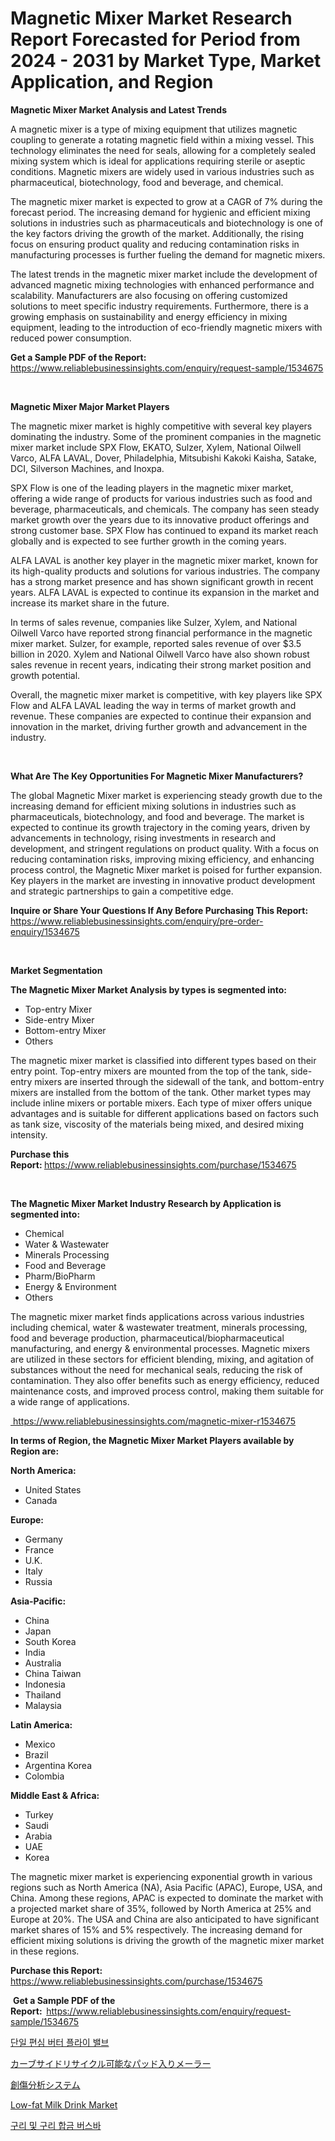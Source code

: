 <p><h1>Magnetic Mixer Market Research Report Forecasted for Period from 2024 -  2031 by Market Type, Market Application, and Region</h1></p><p><strong>Magnetic Mixer Market Analysis and Latest Trends</strong></p>
<p><p>A magnetic mixer is a type of mixing equipment that utilizes magnetic coupling to generate a rotating magnetic field within a mixing vessel. This technology eliminates the need for seals, allowing for a completely sealed mixing system which is ideal for applications requiring sterile or aseptic conditions. Magnetic mixers are widely used in various industries such as pharmaceutical, biotechnology, food and beverage, and chemical.</p><p>The magnetic mixer market is expected to grow at a CAGR of 7% during the forecast period. The increasing demand for hygienic and efficient mixing solutions in industries such as pharmaceuticals and biotechnology is one of the key factors driving the growth of the market. Additionally, the rising focus on ensuring product quality and reducing contamination risks in manufacturing processes is further fueling the demand for magnetic mixers.</p><p>The latest trends in the magnetic mixer market include the development of advanced magnetic mixing technologies with enhanced performance and scalability. Manufacturers are also focusing on offering customized solutions to meet specific industry requirements. Furthermore, there is a growing emphasis on sustainability and energy efficiency in mixing equipment, leading to the introduction of eco-friendly magnetic mixers with reduced power consumption.</p></p>
<p><strong>Get a Sample PDF of the Report:&nbsp;</strong> <a href="https://www.reliablebusinessinsights.com/enquiry/request-sample/1534675">https://www.reliablebusinessinsights.com/enquiry/request-sample/1534675</a></p>
<p>&nbsp;</p>
<p><strong>Magnetic Mixer Major Market Players</strong></p>
<p><p>The magnetic mixer market is highly competitive with several key players dominating the industry. Some of the prominent companies in the magnetic mixer market include SPX Flow, EKATO, Sulzer, Xylem, National Oilwell Varco, ALFA LAVAL, Dover, Philadelphia, Mitsubishi Kakoki Kaisha, Satake, DCI, Silverson Machines, and Inoxpa.</p><p>SPX Flow is one of the leading players in the magnetic mixer market, offering a wide range of products for various industries such as food and beverage, pharmaceuticals, and chemicals. The company has seen steady market growth over the years due to its innovative product offerings and strong customer base. SPX Flow has continued to expand its market reach globally and is expected to see further growth in the coming years.</p><p>ALFA LAVAL is another key player in the magnetic mixer market, known for its high-quality products and solutions for various industries. The company has a strong market presence and has shown significant growth in recent years. ALFA LAVAL is expected to continue its expansion in the market and increase its market share in the future.</p><p>In terms of sales revenue, companies like Sulzer, Xylem, and National Oilwell Varco have reported strong financial performance in the magnetic mixer market. Sulzer, for example, reported sales revenue of over $3.5 billion in 2020. Xylem and National Oilwell Varco have also shown robust sales revenue in recent years, indicating their strong market position and growth potential.</p><p>Overall, the magnetic mixer market is competitive, with key players like SPX Flow and ALFA LAVAL leading the way in terms of market growth and revenue. These companies are expected to continue their expansion and innovation in the market, driving further growth and advancement in the industry.</p></p>
<p>&nbsp;</p>
<p><strong>What Are The Key Opportunities For Magnetic Mixer Manufacturers?</strong></p>
<p><p>The global Magnetic Mixer market is experiencing steady growth due to the increasing demand for efficient mixing solutions in industries such as pharmaceuticals, biotechnology, and food and beverage. The market is expected to continue its growth trajectory in the coming years, driven by advancements in technology, rising investments in research and development, and stringent regulations on product quality. With a focus on reducing contamination risks, improving mixing efficiency, and enhancing process control, the Magnetic Mixer market is poised for further expansion. Key players in the market are investing in innovative product development and strategic partnerships to gain a competitive edge.</p></p>
<p><strong>Inquire or Share Your Questions If Any Before Purchasing This Report:</strong> <a href="https://www.reliablebusinessinsights.com/enquiry/pre-order-enquiry/1534675">https://www.reliablebusinessinsights.com/enquiry/pre-order-enquiry/1534675</a></p>
<p>&nbsp;</p>
<p><strong>Market Segmentation</strong></p>
<p><strong>The Magnetic Mixer Market Analysis by types is segmented into:</strong></p>
<p><ul><li>Top-entry Mixer</li><li>Side-entry Mixer</li><li>Bottom-entry Mixer</li><li>Others</li></ul></p>
<p><p>The magnetic mixer market is classified into different types based on their entry point. Top-entry mixers are mounted from the top of the tank, side-entry mixers are inserted through the sidewall of the tank, and bottom-entry mixers are installed from the bottom of the tank. Other market types may include inline mixers or portable mixers. Each type of mixer offers unique advantages and is suitable for different applications based on factors such as tank size, viscosity of the materials being mixed, and desired mixing intensity.</p></p>
<p><strong>Purchase this Report:&nbsp;</strong><a href="https://www.reliablebusinessinsights.com/purchase/1534675">https://www.reliablebusinessinsights.com/purchase/1534675</a></p>
<p>&nbsp;</p>
<p><strong>The Magnetic Mixer Market Industry Research by Application is segmented into:</strong></p>
<p><ul><li>Chemical</li><li>Water & Wastewater</li><li>Minerals Processing</li><li>Food and Beverage</li><li>Pharm/BioPharm</li><li>Energy & Environment</li><li>Others</li></ul></p>
<p><p>The magnetic mixer market finds applications across various industries including chemical, water & wastewater treatment, minerals processing, food and beverage production, pharmaceutical/biopharmaceutical manufacturing, and energy & environmental processes. Magnetic mixers are utilized in these sectors for efficient blending, mixing, and agitation of substances without the need for mechanical seals, reducing the risk of contamination. They also offer benefits such as energy efficiency, reduced maintenance costs, and improved process control, making them suitable for a wide range of applications.</p></p>
<p><a href="https://www.reliablebusinessinsights.com/magnetic-mixer-r1534675">&nbsp;https://www.reliablebusinessinsights.com/magnetic-mixer-r1534675</a></p>
<p><strong>In terms of Region, the Magnetic Mixer Market Players available by Region are:</strong></p>
<p>
    <p> <strong> North America: </strong>
        <ul>
            <li>United States</li>
            <li>Canada</li>
        </ul>
        </p> 
    <p> <strong> Europe: </strong>
        <ul>
            <li>Germany</li>
            <li>France</li>
            <li>U.K.</li>
            <li>Italy</li>
            <li>Russia</li>
        </ul>
        </p> 
    <p> <strong> Asia-Pacific: </strong>
        <ul>
            <li>China</li>
            <li>Japan</li>
            <li>South Korea</li>
            <li>India</li>
            <li>Australia</li>
            <li>China Taiwan</li>
            <li>Indonesia</li>
            <li>Thailand</li>
            <li>Malaysia</li>
        </ul>
        </p> 
    <p> <strong> Latin America: </strong>
        <ul>
            <li>Mexico</li>
            <li>Brazil</li>
            <li>Argentina Korea</li>
            <li>Colombia</li>
        </ul>
        </p> 
    <p> <strong> Middle East & Africa: </strong>
        <ul>
            <li>Turkey</li>
            <li>Saudi</li>
            <li>Arabia</li>
            <li>UAE</li>
            <li>Korea</li>
        </ul>
    </p>
    </p>
<p><p>The magnetic mixer market is experiencing exponential growth in various regions such as North America (NA), Asia Pacific (APAC), Europe, USA, and China. Among these regions, APAC is expected to dominate the market with a projected market share of 35%, followed by North America at 25% and Europe at 20%. The USA and China are also anticipated to have significant market shares of 15% and 5% respectively. The increasing demand for efficient mixing solutions is driving the growth of the magnetic mixer market in these regions.</p></p>
<p><strong>Purchase this Report: </strong><a href="https://www.reliablebusinessinsights.com/purchase/1534675">https://www.reliablebusinessinsights.com/purchase/1534675</a></p>
<p>&nbsp;<strong>Get a Sample PDF of the Report:&nbsp;&nbsp;</strong><a href="https://www.reliablebusinessinsights.com/enquiry/request-sample/1534675">https://www.reliablebusinessinsights.com/enquiry/request-sample/1534675</a></p>
<p><strong></strong></p>
<p><p><a href="https://medium.com/@elod.85/%EB%8B%A8%EC%9D%BC-%EC%9D%B4%EC%8B%AC%EA%B7%BC-%EB%82%98%EB%B9%84-%EB%B0%B8%EB%B8%8C-%EC%8B%9C%EC%9E%A5-%EA%B8%80%EB%A1%9C%EB%B2%8C-%EB%B0%8F-%EC%A7%80%EC%97%AD-%EB%B6%84%EC%84%9D-%EC%A7%80%EC%97%AD-%EA%B5%AD%EA%B0%80-%EC%88%98%EC%A4%80-%EB%B6%84%EC%84%9D-%EB%B0%8F-%EA%B2%BD%EC%9F%81-%ED%92%8D%EA%B2%BD-%EB%B6%84%EC%84%9D-%EB%B0%8F-%EC%98%88%EC%B8%A1-2024-2031%EB%85%84-%EC%97%90-%EC%B4%88%EC%A0%90%EC%9D%84-%EB%91%A1%EB%8B%88%EB%8B%A4-3667d9856c12">단일 편심 버터 플라이 밸브</a></p><p><a href="https://github.com/NikitaBruen/Market-Research-Report-List-1/blob/main/6779748154474.md">カーブサイドリサイクル可能なパッド入りメーラー</a></p><p><a href="https://github.com/mm14022023/Market-Research-Report-List-1/blob/main/2271246154473.md">創傷分析システム</a></p><p><a href="https://github.com/derrinmiltonellis35gcl/Market-Research-Report-List-3/blob/main/low-fat-milk-drink-market.md">Low-fat Milk Drink Market</a></p><p><a href="https://github.com/vs10l4sfg5c/Market-Research-Report-List-2/blob/main/9835853165102.md">구리 및 구리 합금 버스바</a></p></p>